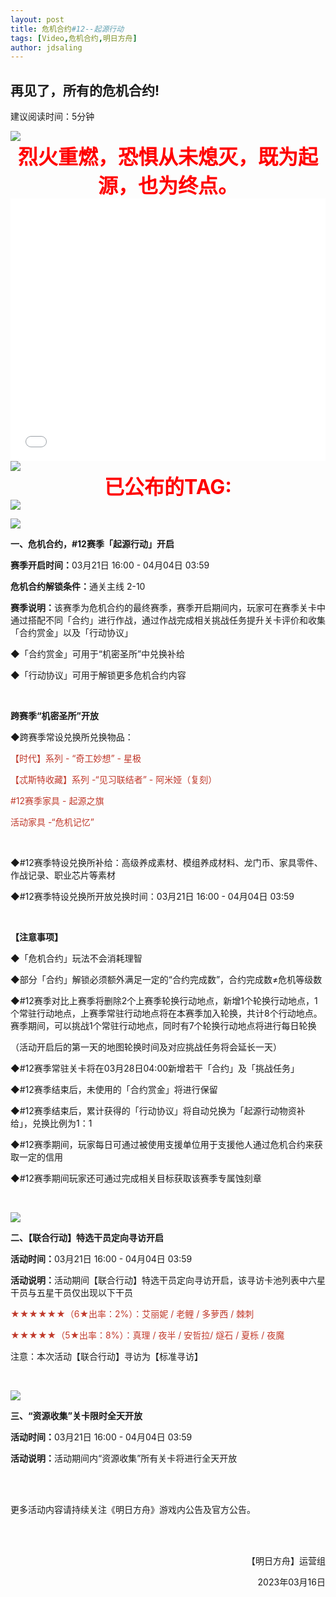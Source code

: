 ```yaml
---
layout: post
title: 危机合约#12--起源行动
tags: [Video,危机合约,明日方舟]
author: jdsaling
---
```


## 再见了，所有的危机合约!
建议阅读时间：5分钟

<img src="http://rust.coldmint.topftp/ling/cdnpng/wr/red.png">

<br>

<center><b><font color=red size="6px">烈火重燃，恐惧从未熄灭，既为起源，也为终点。</font></b></center>

<iframe src="//player.bilibili.com/player.html?aid=568592550&bvid=BV15v4y1L7nB&cid=1055188229&page=1" scrolling="no" border="0" height=420 width='100%' frameborder="no" framespacing="0" allowfullscreen="true"> </iframe>

<img src="http://rust.coldmint.topftp/ling/cdnpng/wr/soure12.png">

<br>
<center><b><font color=red size="6px">已公布的TAG:</font></b></center>
<img src="http://rust.coldmint.topftp/ling/cdnpng/wr/soure21.png">


<div class="article-content"><p></p><div class="media-wrap image-wrap"><img class="media-wrap image-wrap" src="https://ak.hycdn.cn/announce/images/20230313/a21c815eaea642ccd70e3e141377963a"></div><p><strong>一、危机合约，#12赛季「起源行动」开启</strong></p><p><strong>赛季开启时间：</strong>03月21日 16:00 - 04月04日 03:59</p><p><strong>危机合约解锁条件：</strong>通关主线 2-10</p><p><strong>赛季说明：</strong>该赛季为危机合约的最终赛季，赛季开启期间内，玩家可在赛季关卡中通过搭配不同「合约」进行作战，通过作战完成相关挑战任务提升关卡评价和收集「合约赏金」以及「行动协议」</p><p>◆「合约赏金」可用于“机密圣所”中兑换补给</p><p>◆「行动协议」可用于解锁更多危机合约内容</p><p><br></p><p><strong>跨赛季“机密圣所”开放</strong></p><p>◆跨赛季常设兑换所兑换物品：</p><p><span style="color:#c0392b">【时代】系列 - “奇工妙想” - 星极</span></p><p><span style="color:#c0392b">【忒斯特收藏】系列 -“见习联结者” - 阿米娅（复刻）</span></p><p><span style="color:#c0392b">#12赛季家具 - 起源之旗</span></p><p><span style="color:#c0392b">活动家具 -“危机记忆”</span></p><p><br></p><p>◆#12赛季特设兑换所补给：高级养成素材、模组养成材料、龙门币、家具零件、作战记录、职业芯片等素材</p><p>◆#12赛季特设兑换所开放兑换时间：03月21日 16:00 - 04月04日 03:59</p><p><br></p><p><strong>【注意事项】</strong></p><p>◆「危机合约」玩法不会消耗理智</p><p>◆部分「合约」解锁必须额外满足一定的“合约完成数”，合约完成数≠危机等级数</p><p>◆#12赛季对比上赛季将删除2个上赛季轮换行动地点，新增1个轮换行动地点，1个常驻行动地点，上赛季常驻行动地点将在本赛季加入轮换，共计8个行动地点。赛季期间，可以挑战1个常驻行动地点，同时有7个轮换行动地点将进行每日轮换</p><p>（活动开启后的第一天的地图轮换时间及对应挑战任务将会延长一天）</p><p>◆#12赛季常驻关卡将在03月28日04:00新增若干「合约」及「挑战任务」</p><p>◆#12赛季结束后，未使用的「合约赏金」将进行保留</p><p>◆#12赛季结束后，累计获得的「行动协议」将自动兑换为「起源行动物资补给」，兑换比例为1：1</p><p>◆#12赛季期间，玩家每日可通过被使用支援单位用于支援他人通过危机合约来获取一定的信用</p><p>◆#12赛季期间玩家还可通过完成相关目标获取该赛季专属蚀刻章</p><p><br></p><div class="media-wrap image-wrap"><img class="media-wrap image-wrap" src="https://ak.hycdn.cn/announce/images/20230313/955ea3195c7d70679b64420016cdf2c4.jpg"></div><p><strong>二、【联合行动】特选干员定向寻访开启</strong></p><p><strong>活动时间：</strong>03月21日 16:00 - 04月04日 03:59</p><p><strong>活动说明：</strong>活动期间【联合行动】特选干员定向寻访开启，该寻访卡池列表中六星干员与五星干员仅出现以下干员</p><p><span style="color:#c0392b">★★★★★★（6★出率：2%）：艾丽妮 / 老鲤 / 多萝西 / 棘刺  </span></p><p><span style="color:#c0392b">★★★★★（5★出率：8%）：真理 / 夜半 / 安哲拉/ 燧石 / 夏栎 / 夜魔</span></p><p>注意：本次活动【联合行动】寻访为【标准寻访】</p><p><br></p><div class="media-wrap image-wrap"><img class="media-wrap image-wrap" src="https://ak.hycdn.cn/announce/images/20230313/b43f8c7e45733a9d61e4ca665ffb7631.jpg"></div><p><strong>三、“资源收集”关卡限时全天开放</strong></p><p><strong>活动时间：</strong>03月21日 16:00 - 04月04日 03:59</p><p><strong>活动说明：</strong>活动期间内“资源收集”所有关卡将进行全天开放</p><p><br><br></p><p>更多活动内容请持续关注《明日方舟》游戏内公告及官方公告。</p><p><br><br></p><p style="text-align:right;">【明日方舟】运营组</p><p style="text-align:right;">2023年03月16日</p></div>
